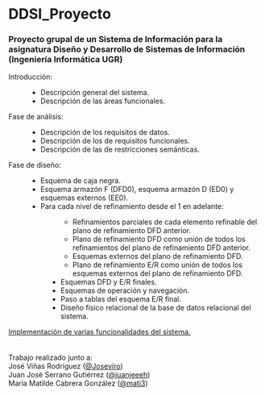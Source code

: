 # DDSI_Proyecto
### Proyecto grupal de un Sistema de Información para la asignatura Diseño y Desarrollo de Sistemas de Información (Ingeniería Informática UGR)

<dl>
  <dt> Introducción: </dt>
  <dd><ul>
    <li> Descripción general del sistema. </li>
    <li> Descripción de las áreas funcionales. </li>
  </ul> <dd>
  <dt> Fase de análisis: </dt>
  <dd><ul>
    <li> Descripción de los requisitos de datos. </li>
    <li> Descripción de los de requisitos funcionales. </li>
    <li> Descripción de las de restricciones semánticas. </li>
  </ul> <dd>
  <dt> Fase de diseño: </dt>
  <dd><ul>
    <li> Esquema de caja negra. </li>
    <li> Esquema armazón F (DFD0), esquema armazón D (ED0) y esquemas externos (EE0). </li>
    <li> Para cada nivel de refinamiento desde el 1 en adelante: </li>
    <dd><ul>
      <li> Refinamientos parciales de cada elemento refinable del plano de refinamiento DFD anterior. </li>
      <li> Plano de refinamiento DFD como unión de todos los refinamientos del plano de refinamiento DFD anterior. </li>
      <li> Esquemas externos del plano de refinamiento DFD. </li>
      <li> Plano de refinamiento E/R como unión de todos los esquemas externos del plano de refinamiento DFD. </li>
    </ul> <dd>
    <li> Esquemas DFD y E/R finales. </li>
    <li> Esquemas de operación y navegación. </li>
    <li> Paso a tablas del esquema E/R final. </li>
    <li> Diseño físico relacional de la base de datos relacional del sistema. </li>
  </ul> <dd>
  <a href="https://github.com/sefi97/DDSI_Proyecto/blob/master/src/EquipoDDSI.java"><dt>Implementación de varias funcionalidades del sistema.</dt></a>
  <BR><BR>
  <dt> Trabajo realizado junto a: </dt>
  José Viñas Rodríguez (<a href="https://github.com/Joseviro">@Joseviro</a>)
  <BR>
  Juan José Serrano Gutiérrez (<a href="https://github.com/juanjeeeh">@juanjeeeh</a>)
  <BR>
  María Matilde Cabrera González (<a href="https://github.com/mati3">@mati3</a>)
</dl>
    
